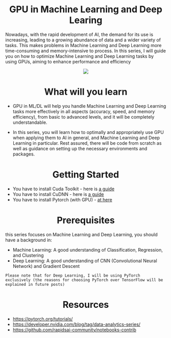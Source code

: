 
<p align="center">
 <h1 align="center">GPU in Machine Learning and Deep Learing </h1>
</p>

Nowadays, with the rapid development of AI, the demand for its use is increasing, leading to a growing abundance of data and a wider variety of tasks. This makes problems in Machine Learning and Deep Learning more time-consuming and memory-intensive to process. In this series, I will guide you on how to optimize Machine Learning and Deep Learning tasks by using GPUs, aiming to enhance performance and efficiency


<p align="center">
  <img src="https://github.com/user-attachments/assets/ee76ddca-89a2-480d-b429-2dee7fbe3210" />
</p>

<p align="center">
 <h1 align="center">What will you learn </h1>
</p>

- GPU in ML/DL will help you handle Machine Learning and Deep Learning tasks more effectively in all aspects (accuracy, speed, and memory efficiency), from basic to advanced levels, and it will be completely understandable.

- In this series, you will learn how to optimally and appropriately use GPU when applying them to AI in general, and Machine Learning and Deep Learning in particular. Rest assured, there will be code from scratch as well as guidance on setting up the necessary environments and packages.


<p align="center">
 <h1 align="center">Getting Started
 </h1>
</p>

- You have to install Cuda Toolkit - here is [a guide](https://github.com/CisMine/Setup-as-Cuda-programmers/blob/main/Cuda%20Toolkit%20-%20Cuda%20Driver.md)
- You have to install CuDNN - here is [a guide](https://github.com/CisMine/Setup-as-Cuda-programmers/blob/main/CuDNN%20-%20OpenCV.md)
- You have to install Pytorch (with GPU) - [at here](https://pytorch.org/)

  
<p align="center">
 <h1 align="center">Prerequisites
 </h1>
</p>

this series focuses on Machine Learning and Deep Learning, you should have a background in:

- Machine Learning: A good understanding of Classification, Regression, and Clustering
- Deep Learning: A good understanding of CNN (Convolutional Neural Network) and Gradient Descent

`Please note that for Deep Learning, I will be using PyTorch exclusively (the reasons for choosing PyTorch over TensorFlow will be explained in future posts)`

<p align="center">
 <h1 align="center">Resources
 </h1>
</p>

- https://pytorch.org/tutorials/
- https://developer.nvidia.com/blog/tag/data-analytics-series/
- https://github.com/rapidsai-community/notebooks-contrib






















